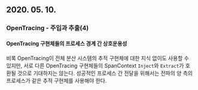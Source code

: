 ## 2020. 05. 10.

### OpenTracing - 주입과 추출(4)

#### OpenTracing 구현체들의 프로세스 경계 간 상호운용성

비록 OpenTracing이 전체 분산 시스템의 추적 구현체에 대한 지식 없이도 사용할 수 있지만, 서로 다른 OpenTracing 구현체들의 SpanContext `Inject`와 `Extract`가 호환될 것으로 기대하지는 않는다. 성공적인 프로세스 간 전달을 위해서는 전파의 양 측의 프로세스가 같은 추적 구현체를 사용해야 한다.

